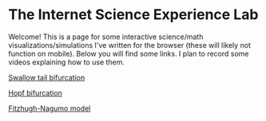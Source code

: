 # The Internet Science Experience Lab

Welcome! This is a page for some interactive science/math visualizations/simulations I've written for the browser (these will likely not function on mobile). Below you will find some links. I plan to record some videos explaining how to use them.

[Swallow tail bifurcation](https://science-in-silico.github.io/swallowtail/)

[Hopf bifurcation](https://science-in-silico.github.io/hopf-bifurcation/)

[Fitzhugh-Nagumo model](https://science-in-silico.github.io/FitzHugh-Nagumo/)
